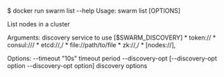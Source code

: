 $ docker run swarm list --help
Usage: swarm list [OPTIONS] <discovery>

List nodes in a cluster

Arguments:
   <discovery>    discovery service to use [$SWARM_DISCOVERY]
                   * token://<token>
                   * consul://<ip>/<path>
                   * etcd://<ip1>,<ip2>/<path>
                   * file://path/to/file
                   * zk://<ip1>,<ip2>/<path>
                   * [nodes://]<ip1>,<ip2>

Options:
   --timeout "10s"							timeout period
   --discovery-opt [--discovery-opt option --discovery-opt option]	discovery options
